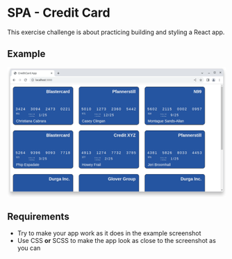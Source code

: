 # SPA - Credit Card

This exercise challenge is about practicing building and styling a React app.

## Example

![](example.png)

## Requirements

- Try to make your app work as it does in the example screenshot
- Use CSS **or** SCSS to make the app look as close to the screenshot as you can

